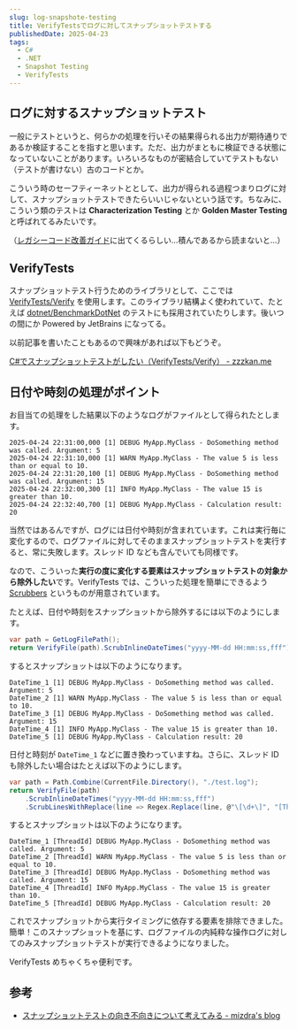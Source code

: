 ```yaml
---
slug: log-snapshote-testing
title: VerifyTestsでログに対してスナップショットテストする
publishedDate: 2025-04-23
tags:
  - C#
  - .NET
  - Snapshot Testing
  - VerifyTests
---
```


## ログに対するスナップショットテスト

一般にテストというと、何らかの処理を行いその結果得られる出力が期待通りであるか検証することを指すと思います。ただ、出力がまともに検証できる状態になっていないことがあります。いろいろなものが密結合していてテストもない（テストが書けない）古のコードとか。

こういう時のセーフティーネットととして、出力が得られる過程つまりログに対して、スナップショットテストできたらいいじゃないという話です。ちなみに、こういう類のテストは **Characterization Testing** とか **Golden Master Testing** と呼ばれてるみたいです。

（[レガシーコード改善ガイド](https://www.amazon.co.jp/%E3%83%AC%E3%82%AC%E3%82%B7%E3%83%BC%E3%82%B3%E3%83%BC%E3%83%89%E6%94%B9%E5%96%84%E3%82%AC%E3%82%A4%E3%83%89-Object-Oriented-SELECTION-%E3%83%9E%E3%82%A4%E3%82%B1%E3%83%AB%E3%83%BBC%E3%83%BB%E3%83%95%E3%82%A7%E3%82%B6%E3%83%BC%E3%82%BA/dp/4798116831)に出てくるらしい…積んであるから読まないと…）

## VerifyTests

スナップショットテスト行うためのライブラリとして、ここでは [VerifyTests/Verify](https://github.com/VerifyTests/Verify) を使用します。このライブラリ結構よく使われていて、たとえば [dotnet/BenchmarkDotNet](https://github.com/dotnet/BenchmarkDotNet/blob/f4bfcd67b4ed44996c67785bbc5a1340db6f88ca/docs/articles/contributing/running-tests.md#verify-tests) のテストにも採用されていたりします。後いつの間にか Powered by JetBrains になってる。

以前記事を書いたこともあるので興味があれば以下もどうぞ。

[C#でスナップショットテストがしたい（VerifyTests/Verify） - zzzkan.me](/blog/verify-tests/)

## 日付や時刻の処理がポイント

お目当ての処理をした結果以下のようなログがファイルとして得られたとします。

```log
2025-04-24 22:31:00,000 [1] DEBUG MyApp.MyClass - DoSomething method was called. Argument: 5
2025-04-24 22:31:10,000 [1] WARN MyApp.MyClass - The value 5 is less than or equal to 10.
2025-04-24 22:31:20,100 [1] DEBUG MyApp.MyClass - DoSomething method was called. Argument: 15
2025-04-24 22:32:00,300 [1] INFO MyApp.MyClass - The value 15 is greater than 10.
2025-04-24 22:32:40,700 [1] DEBUG MyApp.MyClass - Calculation result: 20
```

当然ではあるんですが、ログには日付や時刻が含まれています。これは実行毎に変化するので、ログファイルに対してそのままスナップショットテストを実行すると、常に失敗します。スレッド ID なども含んでいても同様です。

なので、こういった**実行の度に変化する要素はスナップショットテストの対象から除外したい**です。VerifyTests では、こういった処理を簡単にできるよう [Scrubbers](https://github.com/VerifyTests/Verify/blob/main/docs/scrubbers.md) というものが用意されています。

たとえば、日付や時刻をスナップショットから除外するには以下のようにします。

```cs
var path = GetLogFilePath();
return VerifyFile(path).ScrubInlineDateTimes("yyyy-MM-dd HH:mm:ss,fff");
```

するとスナップショットは以下のようになります。

```log
DateTime_1 [1] DEBUG MyApp.MyClass - DoSomething method was called. Argument: 5
DateTime_2 [1] WARN MyApp.MyClass - The value 5 is less than or equal to 10.
DateTime_3 [1] DEBUG MyApp.MyClass - DoSomething method was called. Argument: 15
DateTime_4 [1] INFO MyApp.MyClass - The value 15 is greater than 10.
DateTime_5 [1] DEBUG MyApp.MyClass - Calculation result: 20
```

日付と時刻が `DateTime_1` などに置き換わっていますね。さらに、スレッド ID も除外したい場合はたとえば以下のようにします。

```cs
var path = Path.Combine(CurrentFile.Directory(), "./test.log");
return VerifyFile(path)
    .ScrubInlineDateTimes("yyyy-MM-dd HH:mm:ss,fff")
    .ScrubLinesWithReplace(line => Regex.Replace(line, @"\[\d+\]", "[ThreadId]"));
```

するとスナップショットは以下のようになります。

```log
DateTime_1 [ThreadId] DEBUG MyApp.MyClass - DoSomething method was called. Argument: 5
DateTime_2 [ThreadId] WARN MyApp.MyClass - The value 5 is less than or equal to 10.
DateTime_3 [ThreadId] DEBUG MyApp.MyClass - DoSomething method was called. Argument: 15
DateTime_4 [ThreadId] INFO MyApp.MyClass - The value 15 is greater than 10.
DateTime_5 [ThreadId] DEBUG MyApp.MyClass - Calculation result: 20
```

これでスナップショットから実行タイミングに依存する要素を排除できました。簡単！このスナップショットを基にす、ログファイルの内純粋な操作ログに対してのみスナップショットテストが実行できるようになりました。

VerifyTests めちゃくちゃ便利です。

## 参考

- [スナップショットテストの向き不向きについて考えてみる - mizdra's blog](https://www.mizdra.net/entry/2021/02/04/003728)
